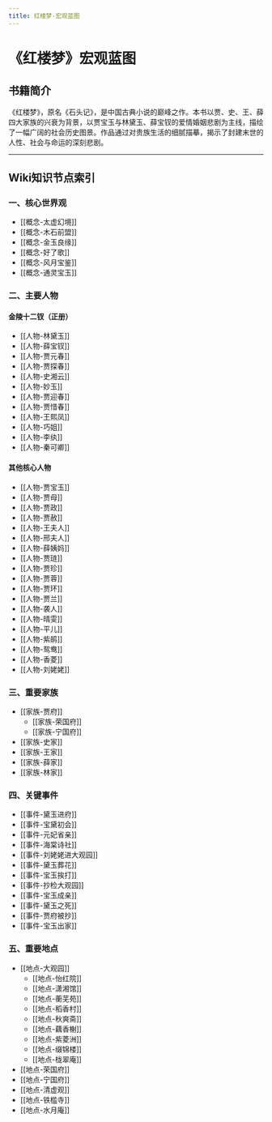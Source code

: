 ```yaml
---
title: 红楼梦-宏观蓝图
---
```


# 《红楼梦》宏观蓝图

## 书籍简介

《红楼梦》，原名《石头记》，是中国古典小说的巅峰之作。本书以贾、史、王、薛四大家族的兴衰为背景，以贾宝玉与林黛玉、薛宝钗的爱情婚姻悲剧为主线，描绘了一幅广阔的社会历史图景。作品通过对贵族生活的细腻描摹，揭示了封建末世的人性、社会与命运的深刻悲剧。

---

## Wiki知识节点索引

### 一、核心世界观

*   [[概念-太虚幻境]]
*   [[概念-木石前盟]]
*   [[概念-金玉良缘]]
*   [[概念-好了歌]]
*   [[概念-风月宝鉴]]
*   [[概念-通灵宝玉]]

### 二、主要人物

#### 金陵十二钗（正册）
*   [[人物-林黛玉]]
*   [[人物-薛宝钗]]
*   [[人物-贾元春]]
*   [[人物-贾探春]]
*   [[人物-史湘云]]
*   [[人物-妙玉]]
*   [[人物-贾迎春]]
*   [[人物-贾惜春]]
*   [[人物-王熙凤]]
*   [[人物-巧姐]]
*   [[人物-李纨]]
*   [[人物-秦可卿]]

#### 其他核心人物
*   [[人物-贾宝玉]]
*   [[人物-贾母]]
*   [[人物-贾政]]
*   [[人物-贾赦]]
*   [[人物-王夫人]]
*   [[人物-邢夫人]]
*   [[人物-薛姨妈]]
*   [[人物-贾琏]]
*   [[人物-贾珍]]
*   [[人物-贾蓉]]
*   [[人物-贾环]]
*   [[人物-贾兰]]
*   [[人物-袭人]]
*   [[人物-晴雯]]
*   [[人物-平儿]]
*   [[人物-紫鹃]]
*   [[人物-鸳鸯]]
*   [[人物-香菱]]
*   [[人物-刘姥姥]]

### 三、重要家族

*   [[家族-贾府]]
    *   [[家族-荣国府]]
    *   [[家族-宁国府]]
*   [[家族-史家]]
*   [[家族-王家]]
*   [[家族-薛家]]
*   [[家族-林家]]

### 四、关键事件

*   [[事件-黛玉进府]]
*   [[事件-宝黛初会]]
*   [[事件-元妃省亲]]
*   [[事件-海棠诗社]]
*   [[事件-刘姥姥进大观园]]
*   [[事件-黛玉葬花]]
*   [[事件-宝玉挨打]]
*   [[事件-抄检大观园]]
*   [[事件-宝玉成亲]]
*   [[事件-黛玉之死]]
*   [[事件-贾府被抄]]
*   [[事件-宝玉出家]]

### 五、重要地点

*   [[地点-大观园]]
    *   [[地点-怡红院]]
    *   [[地点-潇湘馆]]
    *   [[地点-蘅芜苑]]
    *   [[地点-稻香村]]
    *   [[地点-秋爽斋]]
    *   [[地点-藕香榭]]
    *   [[地点-紫菱洲]]
    *   [[地点-缀锦楼]]
    *   [[地点-栊翠庵]]
*   [[地点-荣国府]]
*   [[地点-宁国府]]
*   [[地点-清虚观]]
*   [[地点-铁槛寺]]
*   [[地点-水月庵]]
